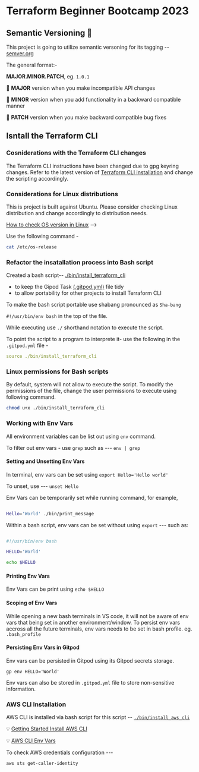 # Terraform Beginner Bootcamp 2023


## Semantic Versioning :mage:

This project is going to utilize semantic versoning for its tagging --
[semver.org](https://semver.org/)

The general format:-

**MAJOR.MINOR.PATCH**, eg. `1.0.1`

🌟 **MAJOR** version when you make incompatible API changes

🌟 **MINOR** version when you add functionality in a backward compatible manner

🌟 **PATCH** version when you make backward compatible bug fixes

## Isntall the Terraform CLI

### Cosniderations with the Terraform CLI changes

The Terraform CLI instructions have been changed due to gpg keyring changes. Refer to the latest version of 
[Terraform CLI installation](https://developer.hashicorp.com/terraform/tutorials/aws-get-started/install-cli) and change the scripting accordingly.


### Considerations for Linux distributions

This is project is built against Ubuntu.
Please consider checking Linux distribution and change accordingly to distribution needs.

[How to check OS version in Linux](https://www.geeksforgeeks.org/how-to-check-the-os-version-in-linux/) -->

Use the following command -

```bash
cat /etc/os-release
```
### Refactor the insatallation process into Bash script

Created a bash script-- [./bin/install_terraform_cli](./bin/install_terraform_cli)

- to keep the Gipod Task [(.gitpod.yml)](.gitpod.yml) file tidy
- to allow portability for other projects to install Terraform CLI

To make the bash script portable use shabang pronounced as `Sha-bang`

`#!/usr/bin/env bash` in the top of the file.

While executing use `./` shorthand notation to execute the script.

To point the script to a program to interprete it- 
use the following in the `.gitpod.yml` file -
```yml
source ./bin/install_terraform_cli
```


### Linux permissions for Bash scripts

By default, system will not allow to execute the script. To modify the permissions of the file, change the user permissions to execute using following command.

```bash
chmod u+x ./bin/install_terraform_cli
```

### Working with Env Vars

All environment variables can be list out using `env` command.

To filter out env vars - use  `grep` such as --- `env | grep`

#### Setting and Unsetting Env Vars

In terminal, env vars can be set using `export Hello='Hello world'`

To unset, use --- `unset Hello`

Env Vars can be temporarily set while running command, for example, 

```sh

Hello='World' ./bin/print_message
```

Within a bash script, env vars can be set without using `export` --- such as:

```sh

#!/usr/bin/env bash

HELLO='World'

echo $HELLO
```

#### Printing Env Vars

Env Vars can be print using `echo $HELLO`

#### Scoping of Env Vars

While opening a new bash terminals in VS code, it will not be aware of env vars that being set in another environment/window. To persist env vars accross all the future terminals, env vars needs to be set in bash profile. eg. `.bash_profile`

#### Persisting Env Vars in Gitpod

Env vars can be persisted in Gitpod using its Gitpod secrets storage.

```
gp env HELLO='World'
```
Env vars can also be stored in `.gitpod.yml` file to store non-sensitive information.

### AWS CLI Installation

AWS CLI is installed via bash script for this script -- [`./bin/install_aws_cli`](./bin/install_aws_cli)

:bulb: [Getting Started Install AWS CLI](https://docs.aws.amazon.com/cli/latest/userguide/getting-started-install.html)

:bulb: [AWS CLI Env Vars](https://docs.aws.amazon.com/cli/latest/userguide/cli-configure-envvars.html)

To check AWS credentials configuration ---

```bash
aws sts get-caller-identity
```


